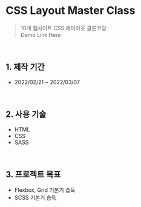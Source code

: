# CSS Layout Master Class

>10개 웹사이트 CSS 레이아웃 클론코딩  
>Demo Link Here

</br>

## 1. 제작 기간
* 2022/02/21 ~ 2022/03/07

</br>

## 2. 사용 기술
* HTML
* CSS
* SASS

</br>

## 3. 프로젝트 목표
* Flexbox, Grid 기본기 습득
* SCSS 기본기 습득
